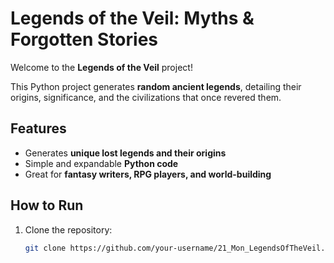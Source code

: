 # Legends of the Veil: Myths & Forgotten Stories

Welcome to the **Legends of the Veil** project!

This Python project generates **random ancient legends**, detailing their origins, significance, and the civilizations that once revered them.

## Features
- Generates **unique lost legends and their origins**
- Simple and expandable **Python code**
- Great for **fantasy writers, RPG players, and world-building**

## How to Run

1. Clone the repository:
   ```bash
   git clone https://github.com/your-username/21_Mon_LegendsOfTheVeil.git
